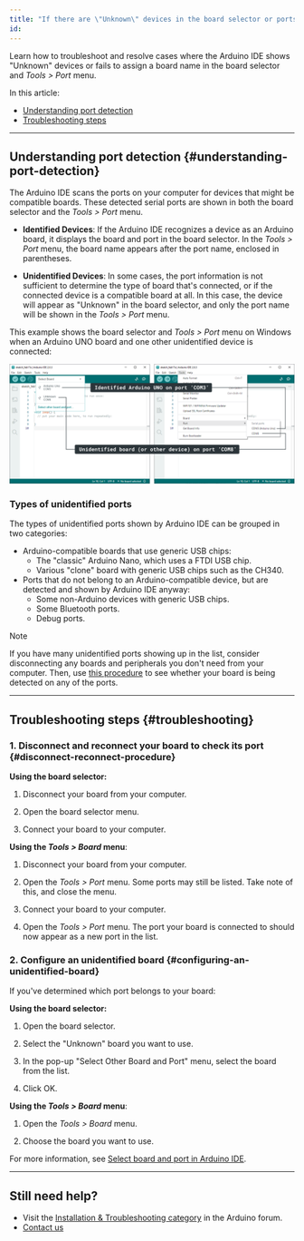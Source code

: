 ```yaml
---
title: "If there are \"Unknown\" devices in the board selector or ports without a board name in the Tools > Port menu"
id:
---
```


Learn how to troubleshoot and resolve cases where the Arduino IDE shows "Unknown" devices or fails to assign a board name in the board selector and _Tools > Port_ menu.

In this article:

* [Understanding port detection](#understanding-port-detection)
* [Troubleshooting steps](#troubleshooting)

---

## Understanding port detection {#understanding-port-detection}

The Arduino IDE scans the ports on your computer for devices that might be compatible boards. These detected serial ports are shown in both the board selector and the _Tools > Port_ menu.

* **Identified Devices**: If the Arduino IDE recognizes a device as an Arduino board, it displays the board and port in the board selector. In the _Tools > Port_ menu, the board name appears after the port name, enclosed in parentheses.

* **Unidentified Devices**: In some cases, the port information is not sufficient to determine the type of board that's connected, or if the connected device is a compatible board at all. In this case, the device will appear as "Unknown" in the board selector, and only the port name will be shown in the _Tools > Port_ menu.

This example shows the board selector and _Tools > Port_ menu on Windows when an Arduino UNO board and one other unidentified device is connected:

![Identified and unidentified ports in the board selector (left) and Tools > Port menu (right).](img/ide-com.png)

### Types of unidentified ports

The types of unidentified ports shown by Arduino IDE can be grouped in two categories:

* Arduino-compatible boards that use generic USB chips:
  * The "classic" Arduino Nano, which uses a FTDI USB chip.
  * Various "clone" board with generic USB chips such as the CH340.
* Ports that do not belong to an Arduino-compatible device, but are detected and shown by Arduino IDE anyway:
  * Some non-Arduino devices with generic USB chips.
  * Some Bluetooth ports.
  * Debug ports.

> [!NOTE]
> If you have many unidentified ports showing up in the list, consider disconnecting any boards and peripherals you don't need from your computer. Then, use [this procedure](#disconnect-reconnect-procedure) to see whether your board is being detected on any of the ports.

---

## Troubleshooting steps {#troubleshooting}

### 1. Disconnect and reconnect your board to check its port {#disconnect-reconnect-procedure}

**Using the board selector:**

1. Disconnect your board from your computer.

1. Open the board selector menu.

1. Connect your board to your computer.

**Using the _Tools > Board_ menu**:

1. Disconnect your board from your computer.

2. Open the _Tools > Port_ menu. Some ports may still be listed. Take note of this, and close the menu.

3. Connect your board to your computer.

4. Open the _Tools > Port_ menu. The port your board is connected to should now appear as a new port in the list.

### 2. Configure an unidentified board {#configuring-an-unidentified-board}

If you've determined which port belongs to your board:

**Using the board selector:**

1. Open the board selector.

1. Select the "Unknown" board you want to use.

1. In the pop-up "Select Other Board and Port" menu, select the board from the list.

1. Click OK.

**Using the _Tools > Board_ menu**:

1. Open the _Tools > Board_ menu.

1. Choose the board you want to use.

For more information, see [Select board and port in Arduino IDE](https://support.arduino.cc/hc/en-us/articles/4406856349970-Select-board-and-port-in-Arduino-IDE).

---

## Still need help?

* Visit the [Installation & Troubleshooting category](https://forum.arduino.cc/c/18) in the Arduino forum.
* [Contact us](https://www.arduino.cc/en/contact-us/)

<!-- markdownlint-disable-file HC001 -->
